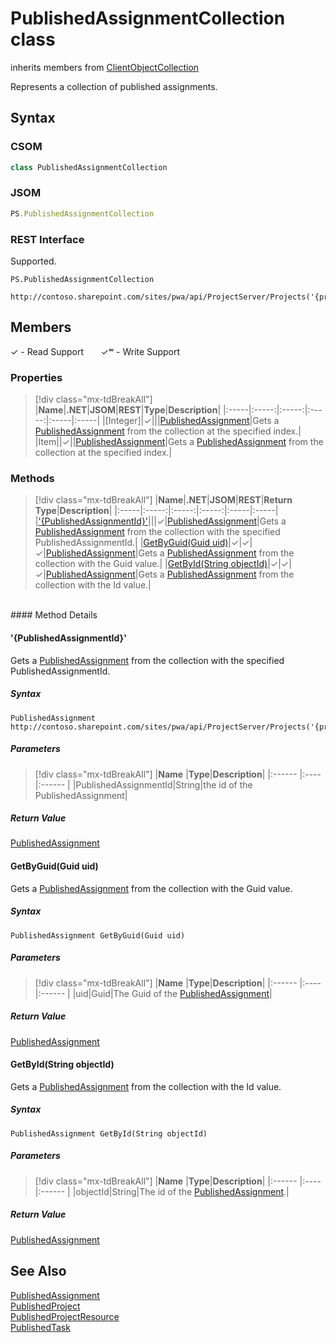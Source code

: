 [comment]: # (Name:PublishedAssignmentCollection)
[comment]: # (Name:Microsoft.ProjectServer.PublishedAssignmentCollection)
[comment]: # (Type:class)
[comment]: # (Status:Verified)

# <a name="name"></a>PublishedAssignmentCollection class

inherits members from [ClientObjectCollection<PublishedAssignment>](https://msdn.microsoft.com/EN-US/library/ee539303)<br/>

<a name="description"></a>Represents a collection of published assignments.

## <a name="syntax"></a>Syntax

### CSOM

```cs
class PublishedAssignmentCollection
```

### JSOM

```javascript
PS.PublishedAssignmentCollection
```

### REST Interface

Supported.

```
PS.PublishedAssignmentCollection

http://contoso.sharepoint.com/sites/pwa/api/ProjectServer/Projects('{projectid}')/Assignments
```

## <a name="members"></a>Members


&#x2713; - Read Support &nbsp;&nbsp;&nbsp;&nbsp;&nbsp;&nbsp;&#x2713;&#x02B7; - Write Support

### <a name="properties"></a>Properties
> [!div class="mx-tdBreakAll"]
|**Name**|**.NET**|**JSOM**|**REST**|**Type**|**Description**|
|:-----|:-----:|:-----:|:-----:|:-----|:-----|
|<a name="[Integer]"></a>[Integer]|&#x2713;|||[PublishedAssignment](PublishedAssignment.md)|Gets a [PublishedAssignment](PublishedAssignment.md) from the collection at the specified index.|
|<a name="Item"></a>Item||&#x2713;||[PublishedAssignment](PublishedAssignment.md)|Gets a [PublishedAssignment](PublishedAssignment.md) from the collection at the specified index.|

### <a name="methods"></a>Methods
> [!div class="mx-tdBreakAll"]
|**Name**|**.NET**|**JSOM**|**REST**|**Return Type**|**Description**|
|:-----|:-----:|:-----:|:-----:|:-----|:-----|
|[&#39;{PublishedAssignmentId}&#39;](#&#39;{PublishedAssignmentId}&#39;)|||&#x2713;|[PublishedAssignment](PublishedAssignment.md)|Gets a [PublishedAssignment](PublishedAssignment.md) from the collection with the specified PublishedAssignmentId.|
|[GetByGuid(Guid uid)](#GetByGuid_Guid_uid_)|&#x2713;|&#x2713;|&#x2713;|[PublishedAssignment](PublishedAssignment.md)|Gets a [PublishedAssignment](PublishedAssignment.md) from the collection with the Guid value.|
|[GetById(String objectId)](#GetById_String_objectId_)|&#x2713;|&#x2713;|&#x2713;|[PublishedAssignment](PublishedAssignment.md)|Gets a [PublishedAssignment](PublishedAssignment.md) from the collection with the Id value.|

<br/>
#### Method Details

#### <a name="&#39;{PublishedAssignmentId}&#39;"></a>&#39;{PublishedAssignmentId}&#39;
 
Gets a [PublishedAssignment](PublishedAssignment.md) from the collection with the specified PublishedAssignmentId.

##### Syntax

```
PublishedAssignment http://contoso.sharepoint.com/sites/pwa/api/ProjectServer/Projects('{projectid}')/Assignments('{PublishedAssignmentId}')
```

##### Parameters
> [!div class="mx-tdBreakAll"]
|**Name** |**Type**|**Description**|
|:------ |:----|:------ |
|PublishedAssignmentId|String|the id of the PublishedAssignment|

##### Return Value

[PublishedAssignment](PublishedAssignment.md)

#### <a name="GetByGuid_Guid_uid_"></a>GetByGuid(Guid uid)

Gets a [PublishedAssignment](PublishedAssignment.md) from the collection with the Guid value.

##### Syntax

```
PublishedAssignment GetByGuid(Guid uid)
```

##### Parameters
> [!div class="mx-tdBreakAll"]
|**Name** |**Type**|**Description**|
|:------ |:----|:------ |
|uid|Guid|The Guid of the [PublishedAssignment](PublishedAssignment.md)|

##### Return Value

[PublishedAssignment](PublishedAssignment.md)

#### <a name="GetById_String_objectId_"></a>GetById(String objectId)

Gets a [PublishedAssignment](PublishedAssignment.md) from the collection with the Id value.

##### Syntax

```
PublishedAssignment GetById(String objectId)
```

##### Parameters
> [!div class="mx-tdBreakAll"]
|**Name** |**Type**|**Description**|
|:------ |:----|:------ |
|objectId|String|The id of the [PublishedAssignment](PublishedAssignment.md).|

##### Return Value

[PublishedAssignment](PublishedAssignment.md)

## <a name="seeAlso"></a>See Also

[PublishedAssignment](PublishedAssignment.md)<br />
[PublishedProject](PublishedProject.md)<br/>
[PublishedProjectResource](PublishedProjectResource.md)<br/>
[PublishedTask](PublishedTask.md)<br/>
